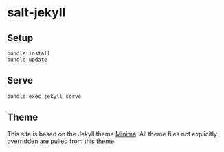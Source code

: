 # salt-jekyll

## Setup

```
bundle install
bundle update
```

## Serve

`bundle exec jekyll serve`

## Theme

This site is based on the Jekyll theme
[Minima](https://github.com/jekyll/minima/blob/master/_layouts/page.html). All
theme files not explicitly overridden are pulled from this theme.
